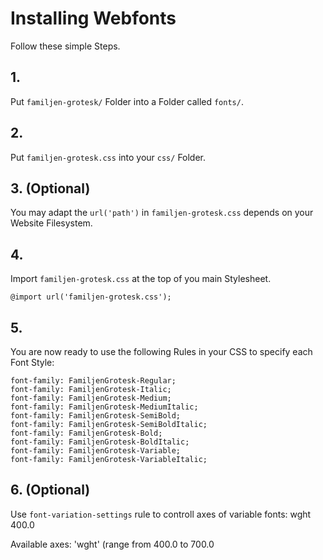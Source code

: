 # Installing Webfonts
Follow these simple Steps.

## 1.
Put `familjen-grotesk/` Folder into a Folder called `fonts/`.

## 2.
Put `familjen-grotesk.css` into your `css/` Folder.

## 3. (Optional)
You may adapt the `url('path')` in `familjen-grotesk.css` depends on your Website Filesystem.

## 4.
Import `familjen-grotesk.css` at the top of you main Stylesheet.

```
@import url('familjen-grotesk.css');
```

## 5.
You are now ready to use the following Rules in your CSS to specify each Font Style:
```
font-family: FamiljenGrotesk-Regular;
font-family: FamiljenGrotesk-Italic;
font-family: FamiljenGrotesk-Medium;
font-family: FamiljenGrotesk-MediumItalic;
font-family: FamiljenGrotesk-SemiBold;
font-family: FamiljenGrotesk-SemiBoldItalic;
font-family: FamiljenGrotesk-Bold;
font-family: FamiljenGrotesk-BoldItalic;
font-family: FamiljenGrotesk-Variable;
font-family: FamiljenGrotesk-VariableItalic;

```
## 6. (Optional)
Use `font-variation-settings` rule to controll axes of variable fonts:
wght 400.0

Available axes:
'wght' (range from 400.0 to 700.0

